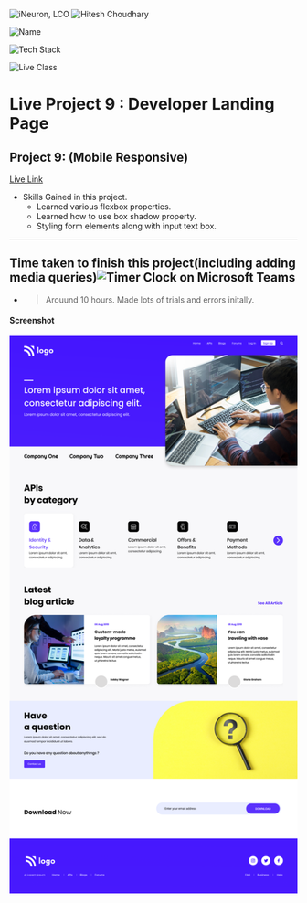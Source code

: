 
![iNeuron, LCO](https://img.shields.io/badge/iNeuron-LCO-green)
![Hitesh Choudhary](https://img.shields.io/badge/Hitesh--Choudhary-Full--stack--JS--bootcamp-red)

![Name](https://img.shields.io/badge/Project%20Made%20by-Shubham%20Somvanshi-white)

![Tech Stack](https://img.shields.io/badge/Tech%20Stack-HTML%20%7C%20CSS-blue)

![Live Class](https://img.shields.io/badge/Live%20Project%209-Developer%20Landing%20Page-brightgreen)

# Live Project 9 : Developer Landing Page

## Project 9: (Mobile Responsive)
[Live Link](https://project-9-developer-landing-page-kynd.vercel.app/)

-   Skills Gained in this project.
    - Learned various flexbox properties.
    - Learned how to use box shadow property.
    - Styling form elements along with input text box.
     
---

## Time taken to finish this project(including adding media queries)<img class=" ls-is-cached lazyloaded" src="https://emojipedia-us.s3.amazonaws.com/source/microsoft-teams/337/timer-clock_23f2-fe0f.png" data-src="https://emojipedia-us.s3.amazonaws.com/source/microsoft-teams/337/timer-clock_23f2-fe0f.png" data-srcset="https://emojipedia-us.s3.amazonaws.com/source/microsoft-teams/337/timer-clock_23f2-fe0f.png 2x" alt="Timer Clock on Microsoft Teams " width="40" height="40" srcset="https://emojipedia-us.s3.amazonaws.com/source/microsoft-teams/337/timer-clock_23f2-fe0f.png 2x">

- >Arouund 10 hours. Made lots of trials and errors initally.

#### Screenshot

![Desktop](./9.png)

